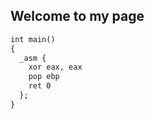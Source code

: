 ## Welcome to my page

```markdown
int main()
{
  _asm {
    xor eax, eax
    pop ebp
    ret 0
  };
}
```
